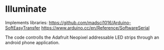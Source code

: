 # Illuminate

Implements libraries: https://github.com/madsci1016/Arduino-SoftEasyTransfer https://www.arduino.cc/en/Reference/SoftwareSerial

The code controlls the Adafruit Neopixel addressable LED strips through an android phone application. 
